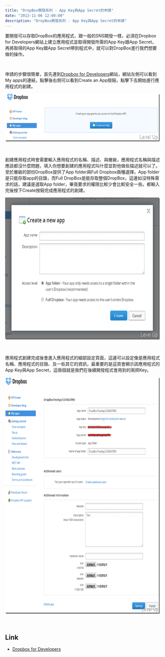 ```yaml
---
title: "DropBox開發系列 - App Key與App Secret的申請"
date: "2013-11-06 12:00:00"
description: "DropBox開發系列 - App Key與App Secret的申請"
---
```


<p>要開發可以存取DropBox的應用程式，跟一般的SNS開發一樣，必須在Dropbox for Developers</a>網站上建立應用程式並取得開發所需的App Key跟App Secret，再將取得的App Key跟App Secret帶到程式中，就可以對DropBox進行我們想要做的操作。</p>  <p> </p>  <p>申請的步驟很簡單，首先連到<a href="https://www.dropbox.com/developers" target="_blank">Dropbox for Developers</a>網站，網站左側可以看到My apps的連結，點擊後右側可以看到Create an App按鈕，點擊下去開始進行應用程式的創建。</p>  <p><a href="http://files.dotblogs.com.tw/larrynung/1207/8c4174cf5771_11E6F/image_2.png"><img style="border-bottom: 0px; border-left: 0px; border-top: 0px; border-right: 0px" border="0" alt="image" src="\images\posts\2120f676-f2ef-4a12-862a-e9ef4d113deb\image_thumb.png" width="644" height="157" /></a> </p>  <p> </p>  <p>創建應用程式時會需要輸入應用程式的名稱、描述、與層級，應用程式名稱與描述應該都沒什麼問題，填入你想要創建的應用程式叫什麼並對他做些描述就可以了。至於層級的部份DropBox提供了App folder與Full Dropbox兩種選擇，App folder是只能存取app的目錄，而Full DropBox是能存取整個DropBox，這邊如沒特殊需求的話，建議是選取App folder，畢竟要求的權限比較少會比較安全一些。都輸入完後按下Create按鈕完成應用程式的創建。</p>  <p><a href="http://files.dotblogs.com.tw/larrynung/1207/8c4174cf5771_11E6F/image_4.png"><img style="border-bottom: 0px; border-left: 0px; border-top: 0px; border-right: 0px" border="0" alt="image" src="\images\posts\2120f676-f2ef-4a12-862a-e9ef4d113deb\image_thumb_1.png" width="699" height="464" /></a> </p>  <p> </p>  <p>應用程式創建完成後會進入應用程式的細部設定頁面，這邊可以設定像是應用程式名稱、應用程式的目錄、及一些其它的資訊，最重要的是這頁會顯示該應用程式的App Key與App Secret，這兩個就是我們在後續開發程式會用到的兩把Key。</p>  <p><a href="http://files.dotblogs.com.tw/larrynung/1207/8c4174cf5771_11E6F/image_6.png"><img style="border-bottom: 0px; border-left: 0px; border-top: 0px; border-right: 0px" border="0" alt="image" src="\images\posts\2120f676-f2ef-4a12-862a-e9ef4d113deb\image_thumb_2.png" width="713" height="772" /></a> </p>  <p> </p>  <h2>Link</h2>  <ul>   <li><a href="https://www.dropbox.com/developers" target="_blank">Dropbox for Developers</li> </ul>
